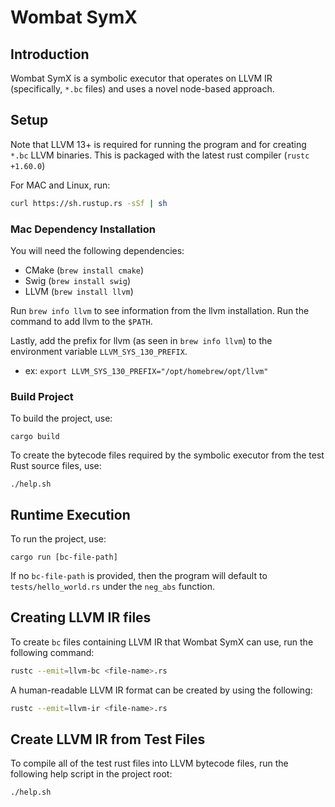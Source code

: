 # Wombat SymX

## Introduction

Wombat SymX is a symbolic executor that operates on LLVM IR (specifically, `*.bc` files) and uses a novel node-based approach.

## Setup

Note that LLVM 13+ is required for running the program and for creating `*.bc` LLVM binaries. This is packaged with the latest rust compiler (`rustc +1.60.0`)

For MAC and Linux, run:
```zsh
curl https://sh.rustup.rs -sSf | sh
```

### Mac Dependency Installation

You will need the following dependencies:
- CMake (`brew install cmake`)
- Swig (`brew install swig`)
- LLVM (`brew install llvm`)

Run `brew info llvm` to see information from the llvm installation. Run the command to add llvm to the `$PATH`.

Lastly, add the prefix for llvm (as seen in `brew info llvm`) to the environment variable `LLVM_SYS_130_PREFIX`.
- ex: `export LLVM_SYS_130_PREFIX="/opt/homebrew/opt/llvm"`

### Build Project

To build the project, use:
```
cargo build
```
To create the bytecode files required by the symbolic executor from the test Rust source files, use:
```
./help.sh
```

## Runtime Execution

To run the project, use:
```
cargo run [bc-file-path]
```

If no `bc-file-path` is provided, then the program will default to `tests/hello_world.rs` under the `neg_abs` function.

## Creating LLVM IR files

To create `bc` files containing LLVM IR that Wombat SymX can use, run the following command:
```zsh
rustc --emit=llvm-bc <file-name>.rs
```

A human-readable LLVM IR format can be created by using the following:
```zsh
rustc --emit=llvm-ir <file-name>.rs
```

## Create LLVM IR from Test Files

To compile all of the test rust files into LLVM bytecode files, run the following help script in the project root:
```zsh
./help.sh
```
